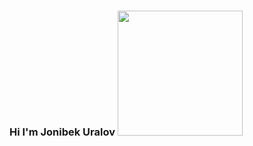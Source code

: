 ### Hi I'm Jonibek Uralov <img src="https://media3.giphy.com/media/YEL6QTRi7efSM/giphy.webp?cid=ecf05e478zb827aj8ju55oargt0du2opnuk1l23mjn3by2nx&ep=v1_gifs_search&rid=giphy.webp&ct=g" width="200px">

<!--
**jonibekuralov/jonibekuralov** is a ✨ _special_ ✨ repository because its `README.md` (this file) appears on your GitHub profile.

Here are some ideas to get you started:

- 🔭 I’m currently working on ...
- 🌱 I’m currently learning ...
- 👯 I’m looking to collaborate on ...
- 🤔 I’m looking for help with ...
- 💬 Ask me about ...
- 📫 How to reach me: ...
- 😄 Pronouns: ...
- ⚡ Fun fact: ...
-->
